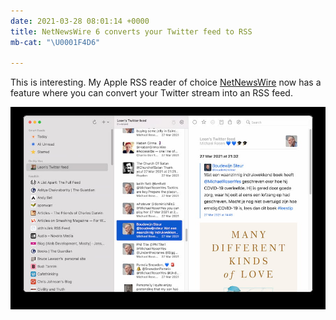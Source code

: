 ```yaml
---
date: 2021-03-28 08:01:14 +0000
title: NetNewsWire 6 converts your Twitter feed to RSS
mb-cat: "\U0001F4D6"

---
```

This is interesting. My Apple RSS reader of choice [NetNewsWire](https://netnewswire.com/) now has a feature where you can convert your Twitter stream into an RSS feed.

![Screenshot of my Twitter feed in NetNewsWire](/images/netnewswire-6.jpg "NetNewsWire 6")